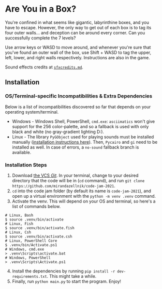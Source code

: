 # Are You in a Box?
You're confined in what seems like gigantic, labyrinthine boxes, and you have to escape. However, the only way to get out of each box is to tag its four outer walls... and deception can be around every corner. Can you successfully complete the 7 levels?

Use arrow keys or WASD to move around, and whenever you're sure that you've found an outer wall of the box, use Shift + WASD to tag the upper, left, lower, and right walls respectively. Instructions are also in the game.

Sound effects credits at [`sfxcredits.md`](https://github.com/mirandazellnik/code-jam-2021/blob/main/sfxcredits.md).

## Installation

### OS/Terminal-specific Incompatibilities & Extra Dependencies
Below is a list of incompatibilities discovered so far that depends on your operating system/terminal.

* Windows - Windows Shell, PowerShell, `cmd.exe`: `asciimatics` won't give support for the 256 color-palette, and so a fallback is used with only black and white (no gray-gradient lighting D:).
* Linux - The library `PyGObject` used for playing sounds must be installed manually ([installation instructions here](https://pygobject.readthedocs.io/en/latest/getting_started.html)). Then, `Pycairo` and `gi` need to be installed as well. In case of errors, a `no-sound` fallback branch is available.

### Installation Steps
1. Download [the VCS *Git*](https://git-scm.com/downloads). In your terminal, change to your desired directory that the code will be in (`cd` command), and run `git clone https://github.com/mirandazellnik/code-jam-2021`.
2. `cd` into the code jam folder (by default its name is `code-jam-2021`), and open up a virtual environment with the `python -m venv .venv` command.
3. Activate the venv. This will depend on your OS and terminal, so here's a list of commands below.  
```shell
# Linux, Bash
$ source .venv/bin/activate
# Linux, Fish
$ source .venv/bin/activate.fish
# Linux, Csh
$ source .venv/bin/activate.csh
# Linux, PowerShell Core
$ .venv/bin/Activate.ps1
# Windows, cmd.exe
> .venv\Scripts\activate.bat
# Windows, PowerShell
> .venv\Scripts\Activate.ps1
```
4. Install the dependencies by running `pip install -r dev-requirements.txt`. This might take a while.
5. Finally, run `python main.py` to start the program. Enjoy!


